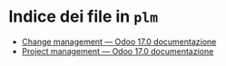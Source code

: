 # Indice dei file in `plm`

- [Change management — Odoo 17.0 documentazione](./manage_changes.md)
- [Project management — Odoo 17.0 documentazione](./management.md)
